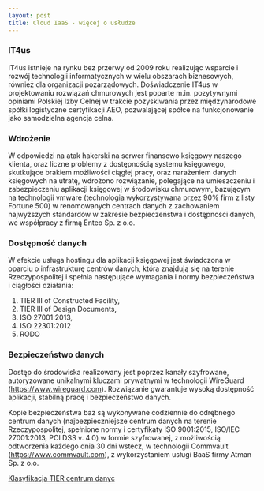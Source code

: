 ```yaml
---
layout: post
title: Cloud IaaS - więcej o usłudze
---
```


### IT4us
IT4us istnieje na rynku bez przerwy od 2009 roku realizując wsparcie i rozwój technologii informatycznych w wielu obszarach biznesowych, również dla organizacji pozarządowych. 
Doświadczenie IT4us w projektowaniu rozwiązań chmurowych jest poparte m.in. pozytywnymi opiniami Polskiej Izby Celnej w trakcie pozyskiwania przez międzynarodowe spółki logistyczne certyfikacji AEO, pozwalającej spółce na funkcjonowanie jako samodzielna agencja celna. 

### Wdrożenie
W odpowiedzi na atak hakerski na serwer finansowo księgowy naszego klienta, oraz liczne problemy z dostępnością systemu księgowego, skutkujące brakiem możliwości ciągłej pracy, oraz narażeniem danych księgowych na utratę, wdrożono rozwiązanie, polegające na umieszczeniu i zabezpieczeniu aplikacji księgowej w środowisku chmurowym, bazującym na technologii vmware (technologia wykorzystywana przez 90% firm z listy Fortune 500) w renomowanych centrach danych z zachowaniem najwyższych standardów w zakresie bezpieczeństwa i dostępności danych, we współpracy z firmą Enteo Sp. z o.o.   

### Dostępność danych
W efekcie usługa hostingu dla aplikacji księgowej jest świadczona w oparciu o infrastrukturę centrów danych, która znajdują się na terenie Rzeczypospolitej i spełnia następujące wymagania i normy bezpieczeństwa i ciągłości działania: 
1. TIER III of Constructed Facility, 
2. TIER III of Design Documents, 
3. ISO 27001:2013, 
4. ISO 22301:2012 
5. RODO

### Bezpieczeństwo danych
Dostęp do środowiska realizowany jest poprzez kanały szyfrowane, autoryzowane unikalnymi kluczami prywatnymi w technologii WireGuard (https://www.wireguard.com).
Rozwiązanie gwarantuje wysoką dostępność aplikacji, stabilną pracę i bezpieczeństwo danych. 

Kopie bezpieczeństwa baz są wykonywane codziennie do odrębnego centrum danych (najbezpieczniejsze centrum danych na terenie Rzeczypospolitej, spełnione normy i certyfikaty ISO 9001:2015, ISO/IEC 27001:2013, PCI DSS v. 4.0) w formie szyfrowanej, z możliwością odtworzenia każdego dnia 30 dni wstecz, w technologii Commvault (https://www.commvault.com), z wykorzystaniem usługi BaaS firmy Atman Sp. z o.o. 


[Klasyfikacja TIER centrum danyc](https://www.gov.pl/web/popcwsparcie/klasyfikacja-tier-centrum-danych-datacenter) 

